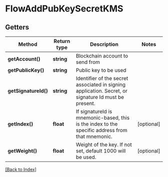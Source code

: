 # FlowAddPubKeySecretKMS

## Getters

Method | Return type | Description | Notes
------------ | ------------- | ------------- | -------------
**getAccount()** | **string** | Blockchain account to send from |
**getPublicKey()** | **string** | Public key to be used |
**getSignatureId()** | **string** | Identifier of the secret associated in signing application. Secret, or signature Id must be present. |
**getIndex()** | **float** | If signatureId is mnemonic-based, this is the index to the specific address from that mnemonic. | [optional]
**getWeight()** | **float** | Weight of the key. If not set, default 1000 will be used. | [optional]

[[Back to Index]](../index.md)
